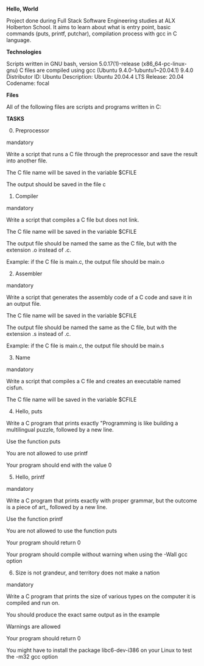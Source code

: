 __Hello, World__

Project done during Full Stack Software Engineering studies at ALX Holberton School. It aims to learn about what is entry point, basic commands (puts, printf, putchar), compilation process with gcc in C language.


__Technologies__

Scripts written in GNU bash, version 5.0.17(1)-release (x86_64-pc-linux-gnu)
C files are compiled using gcc (Ubuntu 9.4.0-1ubuntu1~20.04.1) 9.4.0
Distributor ID: Ubuntu
Description:    Ubuntu 20.04.4 LTS
Release:        20.04
Codename:       focal


__Files__                                                                                                                             
                                                                                                                                      

All of the following files are scripts and programs written in C:                                                                     
                                                                    
**TASKS** 

0. Preprocessor

mandatory

Write a script that runs a C file through the preprocessor and save the result into another file.



The C file name will be saved in the variable $CFILE

The output should be saved in the file c


1. Compiler

mandatory

Write a script that compiles a C file but does not link.



The C file name will be saved in the variable $CFILE

The output file should be named the same as the C file, but with the extension .o instead of .c.

Example: if the C file is main.c, the output file should be main.o


2. Assembler

mandatory

Write a script that generates the assembly code of a C code and save it in an output file.



The C file name will be saved in the variable $CFILE

The output file should be named the same as the C file, but with the extension .s instead of .c.

Example: if the C file is main.c, the output file should be main.s


3. Name

mandatory

Write a script that compiles a C file and creates an executable named cisfun.



The C file name will be saved in the variable $CFILE


4. Hello, puts

Write a C program that prints exactly "Programming is like building a multilingual puzzle, followed by a new line.



Use the function puts

You are not allowed to use printf

Your program should end with the value 0


5. Hello, printf

mandatory

Write a C program that prints exactly with proper grammar, but the outcome is a piece of art,, followed by a new line.



Use the function printf

You are not allowed to use the function puts

Your program should return 0

Your program should compile without warning when using the -Wall gcc option


6. Size is not grandeur, and territory does not make a nation

mandatory

Write a C program that prints the size of various types on the computer it is compiled and run on.



You should produce the exact same output as in the example

Warnings are allowed

Your program should return 0

You might have to install the package libc6-dev-i386 on your Linux to test the -m32 gcc option





